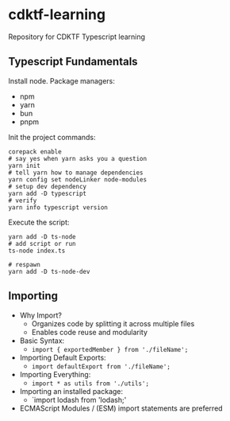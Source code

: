 # cdktf-learning
Repository for CDKTF Typescript learning

## Typescript Fundamentals 

Install node. 
Package managers: 
- npm
- yarn
- bun
- pnpm 

Init the project commands: 

```
corepack enable 
# say yes when yarn asks you a question 
yarn init   
# tell yarn how to manage dependencies 
yarn config set nodeLinker node-modules
# setup dev dependency 
yarn add -D typescript
# verify 
yarn info typescript version
```

Execute the script: 
```
yarn add -D ts-node
# add script or run 
ts-node index.ts 

# respawn 
yarn add -D ts-node-dev
```

## Importing 

- Why Import?
  - Organizes code by splitting it across multiple files
  - Enables code reuse and modularity
- Basic Syntax:
  - `import { exportedMember } from './fileName';`
- Importing Default Exports:
  - `import defaultExport from './fileName';`
- Importing Everything:
  - `import * as utils from './utils';`
- Importing an installed package: 
  - `import lodash from 'lodash;'
- ECMAScript Modules / (ESM) import statements are preferred